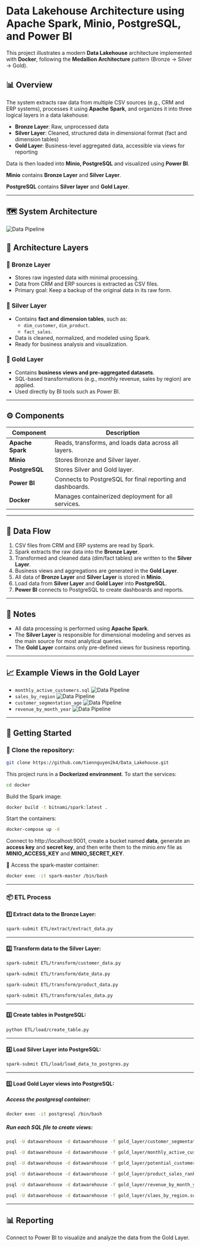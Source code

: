 # Data Lakehouse Architecture using Apache Spark, Minio, PostgreSQL, and Power BI

This project illustrates a modern **Data Lakehouse** architecture implemented with **Docker**, following the **Medallion Architecture** pattern (Bronze → Silver → Gold).

## 📊 Overview

The system extracts raw data from multiple CSV sources (e.g., CRM and ERP systems), processes it using **Apache Spark**, and organizes it into three logical layers in a data lakehouse:

- **Bronze Layer**: Raw, unprocessed data
- **Silver Layer**: Cleaned, structured data in dimensional format (fact and dimension tables)
- **Gold Layer**: Business-level aggregated data, accessible via views for reporting

Data is then loaded into **Minio, PostgreSQL** and visualized using **Power BI**.

**Minio** contains **Bronze Layer** and **Silver Layer**.

**PostgreSQL** contains **Silver layer** and **Gold Layer**.


---
## 🗺️ System Architecture
![Data Pipeline](/image/system_architecture.png)

## 🧱 Architecture Layers

### 🥉 Bronze Layer
- Stores raw ingested data with minimal processing.
- Data from CRM and ERP sources is extracted as CSV files.
- Primary goal: Keep a backup of the original data in its raw form.

### 🥈 Silver Layer
- Contains **fact and dimension tables**, such as:
  - `dim_customer`, `dim_product`.
  - `fact_sales`.
- Data is cleaned, normalized, and modeled using Spark.
- Ready for business analysis and visualization.

### 🥇 Gold Layer
- Contains **business views and pre-aggregated datasets**.
- SQL-based transformations (e.g., monthly revenue, sales by region) are applied.
- Used directly by BI tools such as Power BI.

---

## ⚙️ Components

| Component      | Description |
|----------------|-------------|
| **Apache Spark** | Reads, transforms, and loads data across all layers. |
| **Minio**        | Stores Bronze and Silver layer. |
| **PostgreSQL**   | Stores Silver and Gold layer. |
| **Power BI**     | Connects to PostgreSQL for final reporting and dashboards. |
| **Docker**       | Manages containerized deployment for all services. |

---

## 📁 Data Flow

1. CSV files from CRM and ERP systems are read by Spark.
2. Spark extracts the raw data into the **Bronze Layer**.
3. Transformed and cleaned data (dim/fact tables) are written to the **Silver Layer**.
4. Business views and aggregations are generated in the **Gold Layer**.
5. All data of **Bronze Layer** and **Silver Layer** is stored in **Minio**.
6. Load data from **Silver Layer** and **Gold Layer** into **PostgreSQL**.
6. **Power BI** connects to PostgreSQL to create dashboards and reports.

---

## 📌 Notes

- All data processing is performed using **Apache Spark**.
- The **Silver Layer** is responsible for dimensional modeling and serves as the main source for most analytical queries.
- The **Gold Layer** contains only pre-defined views for business reporting.

---

## 📈 Example Views in the Gold Layer

- `monthly_active_customers.sql`
![Data Pipeline](/image/monthly_active_customer.png)
- `sales_by_region`
![Data Pipeline](/image/sales_by_region.png)
- `customer_segmentation_age`
![Data Pipeline](/image/customer_segmentation_age.png)
- `revenue_by_month_year`
![Data Pipeline](/image/revenue_by_month_year.png)


---

## 🚀 Getting Started

### 🔁 Clone the repository:
```sh 
git clone https://github.com/tiennguyen2k4/Data_Lakehouse.git
```
This project runs in a **Dockerized environment**. To start the services:
```sh
cd docker
```
Build the Spark image:
```sh
docker build -t bitnami/spark:latest .
```
Start the containers:
```sh
docker-compose up -d
```
Connect to http://localhost:9001, create a bucket named **data**, generate an **access key** and **secret key**, and then write them to the minio.env file as **MINIO_ACCESS_KEY** and **MINIO_SECRET_KEY**.

🧠 Access the spark-master container:
```sh 
docker exec -it spark-master /bin/bash
```
---
### 📦 ETL Process

#### 1️⃣ Extract data to the Bronze Layer:
```sh
spark-submit ETL/extract/extract_data.py
```
---
#### 2️⃣ Transform data to the Silver Layer:
```sh 
spark-submit ETL/transform/customer_data.py
```
```sh
spark-submit ETL/transform/date_data.py
```
```sh 
spark-submit ETL/transform/product_data.py
```
```sh 
spark-submit ETL/transform/sales_data.py
```
---
#### 3️⃣ Create tables in PostgreSQL:
```sh
python ETL/load/create_table.py
```
---
#### 4️⃣ Load Silver Layer into PostgreSQL:
```sh 
spark-submit ETL/load/load_data_to_postgres.py
```
---
#### 5️⃣ Load Gold Layer views into PostgreSQL:

##### Access the postgresql container:
```sh
docker exec -it postgresql /bin/bash
```
##### Run each SQL file to create views:
```sh 
psql -U datawarehouse -d datawarehouse -f gold_layer/customer_segmentation_age.sql
```
```sh
psql -U datawarehouse -d datawarehouse -f gold_layer/monthly_active_customers.sql
```
```sh 
psql -U datawarehouse -d datawarehouse -f gold_layer/potential_customer.sql
```
```sh 
psql -U datawarehouse -d datawarehouse -f gold_layer/product_sales_ranking.sql
```
```sh
psql -U datawarehouse -d datawarehouse -f gold_layer/revenue_by_month_year.sql
```
```sh 
psql -U datawarehouse -d datawarehouse -f gold_layer/slaes_by_region.sql
```
---
## 📊 Reporting

Connect to Power BI to visualize and analyze the data from the Gold Layer.




